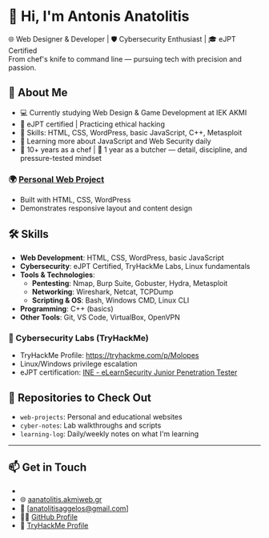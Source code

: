 # 👋 Hi, I'm Antonis Anatolitis

🌐 Web Designer & Developer | 🛡️ Cybersecurity Enthusiast | 🎓 eJPT Certified  
From chef's knife to command line — pursuing tech with precision and passion.


## 💼 About Me

- 💻 Currently studying Web Design & Game Development at IEK AKMI
- 🔐 eJPT certified | Practicing ethical hacking
- 🧰 Skills: HTML, CSS, WordPress, basic JavaScript, C++, Metasploit
- 🌱 Learning more about JavaScript and Web Security daily
- 🍳 10+ years as a chef | 🥩 1 year as a butcher — detail, discipline, and pressure-tested mindset

### 🌍 [Personal Web Project](https://aanatolitis.akmiweb.gr)
- Built with HTML, CSS, WordPress
- Demonstrates responsive layout and content design
  
## 🛠️ Skills

- **Web Development**: HTML, CSS, WordPress, basic JavaScript  
- **Cybersecurity**: eJPT Certified, TryHackMe Labs, Linux fundamentals  
- **Tools & Technologies**:
  - **Pentesting**: Nmap, Burp Suite, Gobuster, Hydra, Metasploit
  - **Networking**: Wireshark, Netcat, TCPDump
  - **Scripting & OS**: Bash, Windows CMD, Linux CLI
- **Programming**: C++ (basics)
- **Other Tools**: Git, VS Code, VirtualBox, OpenVPN


### 🧪 Cybersecurity Labs (TryHackMe)
- TryHackMe Profile: https://tryhackme.com/p/Molopes
- Linux/Windows privilege escalation
- eJPT certification: [INE - eLearnSecurity Junior Penetration Tester](https://elearnsecurity.com/product/ejpt-certification/)

## 📁 Repositories to Check Out

- `web-projects`: Personal and educational websites
- `cyber-notes`: Lab walkthroughs and scripts
- `learning-log`: Daily/weekly notes on what I'm learning

---

## 📫 Get in Touch
-
- 🌐 [aanatolitis.akmiweb.gr](https://aanatolitis.akmiweb.gr)
- 📧 [anatolitisaggelos@gmail.com]
- 🧑‍💻 [GitHub Profile](https://github.com/aanatolitis)
- 🔐 [TryHackMe Profile](https://tryhackme.com/p/Molopes)
